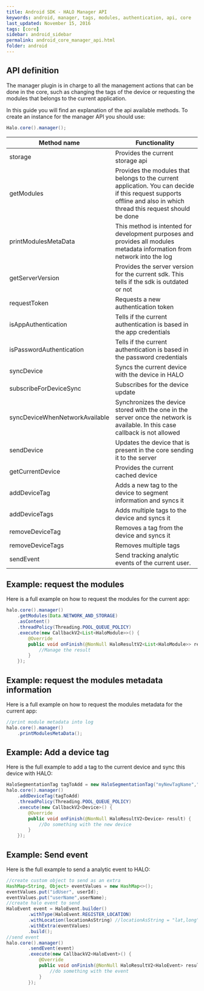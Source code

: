 ```yaml
---
title: Android SDK - HALO Manager API
keywords: android, manager, tags, modules, authentication, api, core
last_updated: November 15, 2016
tags: [core]
sidebar: android_sidebar
permalink: android_core_manager_api.html
folder: android
---
```


## API definition

The manager plugin is in charge to all the management actions that can be done in the core, such as changing the tags of the device or requesting the modules that belongs to the current application.

In this guide you will find an explanation of the api available methods. To create an instance for the manager API you should use:
```java
Halo.core().manager();
```

| Method name                    | Functionality                                                                                                                                                      |
|--------------------------------|--------------------------------------------------------------------------------------------------------------------------------------------------------------------| 
| storage                        | Provides the current storage api                                                                                                                                   |
| getModules                     | Provides the modules that belongs to the current application. You can decide if this request supports offline and also in which thread this request should be done |
|printModulesMetaData            | This method is intented for development purposes and provides all modules metadata information from network into the log                 |
| getServerVersion               | Provides the server version for the current sdk. This tells if the sdk is outdated or not                                                                          |
| requestToken                   | Requests a new authentication token                                                                                                                                |
| isAppAuthentication            | Tells if the current authentication is based in the app credentials                                                                                                |
| isPasswordAuthentication       | Tells if the current authentication is based in the password credentials                                                                                           |
| syncDevice                     |  Syncs the current device with the device in HALO                                                                                                                  |
| subscribeForDeviceSync         | Subscribes for the device update                                                                                                                                   |
| syncDeviceWhenNetworkAvailable | Synchronizes the device stored with the one in the server once the network is available. In this case callback is not allowed                                      |
| sendDevice                     | Updates the device that is present in the core sending it to the server                                                                                            |
| getCurrentDevice               | Provides the current cached device                                                                                                                                 |
| addDeviceTag                   | Adds a new tag to the device to segment information and syncs it                                                                                                   | 
| addDeviceTags                  | Adds multiple tags to the device and syncs it                                                                                                                      | 
| removeDeviceTag                | Removes a tag from the device and syncs it                                                                                                                         | 
| removeDeviceTags               | Removes multiple tags                                                                                                                                              |
| sendEvent                      | Send tracking analytic events of the current user.                                                       |

## Example: request the modules

Here is a full example on how to request the modules for the current app:

```java
halo.core().manager()
    .getModules(Data.NETWORK_AND_STORAGE)
    .asContent()
    .threadPolicy(Threading.POOL_QUEUE_POLICY)
    .execute(new CallbackV2<List<HaloModule>>() {
        @Override
        public void onFinish(@NonNull HaloResultV2<List<HaloModule>> result) {
			//Manage the result
		}
	});
```

## Example: request the modules metadata information

Here is a full example on how to request the modules metadata for the current app:

```java
//print module metadata into log
halo.core().manager()
    .printModulesMetaData();
```

## Example: Add a device tag

Here is the full example to add a tag to the current device and sync this device with HALO:

```java
HaloSegmentationTag tagToAdd = new HaloSegmentationTag("myNewTagName","myNewTagValue");
halo.core().manager()
    .addDeviceTag(tagToAdd)
    .threadPolicy(Threading.POOL_QUEUE_POLICY)
    .execute(new CallbackV2<Device>() {
		@Override
	    public void onFinish(@NonNull HaloResultV2<Device> result) {
			//Do something with the new device
		}
	});
```

## Example: Send event

Here is the full example to send a analytic event to HALO:

```java
//create custom object to send as an extra
HashMap<String, Object> eventValues = new HashMap<>();
eventValues.put("idUser", userId);
eventValues.put("userName",userName);
//create halo event to send
HaloEvent event = HaloEvent.builder()
        .withType(HaloEvent.REGISTER_LOCATION)
        .withLocation(locationAsString) //locationAsString = "lat,long"
        .withExtra(eventValues)
        .build();
//send event
halo.core().manager()
        .sendEvent(event)
        .execute(new CallbackV2<HaloEvent>() {
            @Override
            public void onFinish(@NonNull HaloResultV2<HaloEvent> result) {
                //do something with the event            
            }
        });
```
